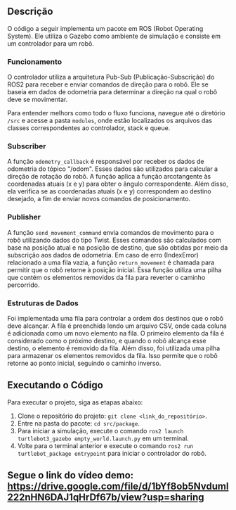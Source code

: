 ## Descrição

O código a seguir implementa um pacote em ROS (Robot Operating System). Ele utiliza o Gazebo como ambiente de simulação e consiste em um controlador para um robô. 

### Funcionamento

O controlador utiliza a arquitetura Pub-Sub (Publicação-Subscrição) do ROS2 para receber e enviar comandos de direção para o robô. Ele se baseia em dados de odometria para determinar a direção na qual o robô deve se movimentar.

Para entender melhors como todo o fluxo funciona, navegue até o diretório `/src` e acesse a pasta `modules`, onde estão localizados os arquivos das classes correspondentes ao controlador, stack e queue.

### Subscriber

A função `odometry_callback` é responsável por receber os dados de odometria do tópico "/odom". Esses dados são utilizados para calcular a direção de rotação do robô. A função aplica a função arcotangente às coordenadas atuais (x e y) para obter o ângulo correspondente. Além disso, ela verifica se as coordenadas atuais (x e y) correspondem ao destino desejado, a fim de enviar novos comandos de posicionamento.

### Publisher

A função `send_movement_command` envia comandos de movimento para o robô utilizando dados do tipo Twist. Esses comandos são calculados com base na posição atual e na posição de destino, que são obtidas por meio da subscrição aos dados de odometria. Em caso de erro (IndexError) relacionado a uma fila vazia, a função `return_movement` é chamada para permitir que o robô retorne à posição inicial. Essa função utiliza uma pilha que contém os elementos removidos da fila para reverter o caminho percorrido.

### Estruturas de Dados

Foi implementada uma fila para controlar a ordem dos destinos que o robô deve alcançar. A fila é preenchida lendo um arquivo CSV, onde cada coluna é adicionada como um novo elemento na fila. O primeiro elemento da fila é considerado como o próximo destino, e quando o robô alcança esse destino, o elemento é removido da fila. Além disso, foi utilizada uma pilha para armazenar os elementos removidos da fila. Isso permite que o robô retorne ao ponto inicial, seguindo o caminho inverso.

## Executando o Código

Para executar o projeto, siga as etapas abaixo:

1. Clone o repositório do projeto: `git clone <link_do_repositório>`.
2. Entre na pasta do pacote: ```cd src/package```.
3. Para iniciar a simulação, execute o comando `ros2 launch turtlebot3_gazebo empty_world.launch.py` em um terminal.
4. Volte para o terminal anterior e execute o comando `ros2 run turtlebot_package entrypoint` para iniciar o controlador do robô.

## Segue o link do vídeo demo: https://drive.google.com/file/d/1bYf8ob5Nvduml222nHN6DAJ1qHrDf67b/view?usp=sharing
